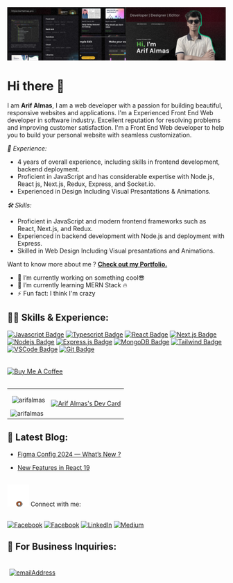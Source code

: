 <img title="" src="img/arifalmas_github_img.png" alt="Arif Almas's Github Banner" >

# Hi there 👋

I am **Arif Almas**, I am a web developer with a passion for building beautiful, responsive websites and applications. I'm a Experienced Front End Web developer in software industry. Excellent reputation for resolving problems and improving customer satisfaction. I'm a Front End Web developer to help you to build your personal website with seamless customization. 

*💼 Experience:*
- 4 years of overall experience, including skills in frontend development, backend deployment.
- Proficient in JavaScript and has considerable expertise with Node.js, React js, Next.js, Redux, Express, and Socket.io.
- Experienced in Design Including Visual Presantations & Animations.

*🛠️ Skills:*
- Proficient in JavaScript and modern frontend frameworks such as React, Next.js, and Redux.
- Experienced in backend development with Node.js and deployment with Express.
- Skilled in Web Design Including Visual presantations and Animations.

Want to know more about me ? [**Check out my Portfolio.**](https://www.arifalmas.pro/)


- 🔭 I’m currently working on something cool😎 
- 🌱 I’m currently learning MERN Stack 🔥 
- ⚡ Fun fact: I think I'm crazy 

## 👨‍💻 Skills & Experience:

[![Javascript Badge](https://img.shields.io/badge/-Javascript-F0DB4F?style=for-the-badge&labelColor=black&logo=javascript&logoColor=F0DB4F)](#) [![Typescript Badge](https://img.shields.io/badge/-Typescript-007acc?style=for-the-badge&labelColor=black&logo=typescript&logoColor=007acc)](#) [![React Badge](https://img.shields.io/badge/-React-61DBFB?style=for-the-badge&labelColor=black&logo=react&logoColor=61DBFB)](#) [![Next.js Badge](https://img.shields.io/badge/next.js-000000?style=for-the-badge&logo=nextdotjs&logoColor=white)](#) [![Nodejs Badge](https://img.shields.io/badge/-Nodejs-3C873A?style=for-the-badge&labelColor=black&logo=node.js&logoColor=3C873A)](#) [![Express.js Badge](https://img.shields.io/badge/Express.js-000000?style=for-the-badge&logo=express&logoColor=white)](#) [![MongoDB Badge](https://img.shields.io/badge/MongoDB-4EA94B?style=for-the-badge&logo=mongodb&logoColor=white)](#) [![Tailwind Badge](https://img.shields.io/badge/Tailwind%20CSS-092749?style=for-the-badge&logo=tailwindcss&logoColor=06B6D4&labelColor=000000)](#) [![VSCode Badge](https://img.shields.io/badge/Visual_Studio-5C2D91?style=for-the-badge&logo=visual%20studio&logoColor=white)](#) [![Git Badge](https://img.shields.io/badge/Git-F05032?style=for-the-badge&logo=git&logoColor=white)](#)
</br>
</br>
</br>
<a href="https://www.buymeacoffee.com/arifalmas" target="_blank"><img src="https://cdn.buymeacoffee.com/buttons/v2/default-red.png" alt="Buy Me A Coffee" width="150" ></a>
</br>
</br>

<table border="0">
  <tr>
    <td>
    <p>&nbsp;<img align="center" src="https://github-readme-stats.vercel.app/api?username=arifalmas&show_icons=true&locale=en" alt="arifalmas" /></p>

<p><img align="left" src="https://github-readme-stats.vercel.app/api/top-langs?username=arifalmas&show_icons=true&locale=en&layout=compact" alt="arifalmas" /></p>
  </td>

  <td>
   <a href="https://app.daily.dev/arifalmas"><img src="https://api.daily.dev/devcards/v2/lOoDTI0mRXT9lBprieUkt.png?type=default&r=4l4" width="356" alt="Arif Almas's Dev Card"/></a>
  </td>
  </tr>
</table> 

## 📝 Latest Blog:

- [ Figma Config 2024 — What’s New ?](https://arifalmas.medium.com/figma-config-2024-whats-new-63ed32ee5df2)

- [New Features in React 19](https://arifalmas.medium.com/new-features-in-react-19-d5a414114f5d)
</br>
<img  alt="gif" src="https://github.com/arifalmas/arifalmas/blob/main/img/wifi-gol.gif" width="50" height="50" /> 
Connect with me:
</br>
</br>

[![Facebook](https://img.shields.io/badge/Facebook-%231877F2.svg?logo=Facebook&logoColor=white)](https://facebook.com/coder.arifalmas) [![Facebook](https://img.shields.io/badge/Instagram-%23E4405F.svg?logo=Instagram&logoColor=white)](https://instagram.com/arifalmasdev) [![LinkedIn](https://img.shields.io/badge/LinkedIn-%230077B5.svg?logo=linkedin&logoColor=white)](https://linkedin.com/in/arifalmas) [![Medium](https://img.shields.io/badge/Medium-12100E?logo=medium&logoColor=white)](https://medium.com/@arifalmas)
</br>
## 📧 For Business Inquiries:
</br>
<a href="mailto:arifalmasdev@gmail.com">
  <img style="margin: 5px"
    src="https://img.shields.io/badge/%F0%9F%93%A7%20Email-arifalmasdev@gmail.com-brightgreen"
    alt="emailAddress"
  />
</a>

